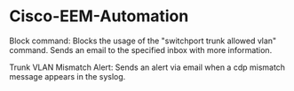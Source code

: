 # Cisco-EEM-Automation

Block command:
Blocks the usage of the "switchport trunk allowed vlan" command. Sends an email to the specified inbox with more information.

Trunk VLAN Mismatch Alert:
Sends an alert via email when a cdp mismatch message appears in the syslog.
